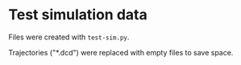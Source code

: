 # Test simulation data

Files were created with `test-sim.py`.

Trajectories ("*.dcd") were replaced with empty files to save space.
